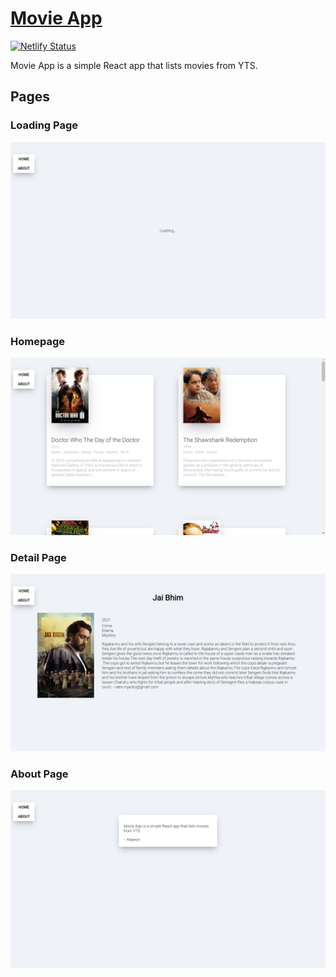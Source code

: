 # [Movie App](https://movie-movie.netlify.app)

[![Netlify Status](https://api.netlify.com/api/v1/badges/1f4ceda8-cc5d-4131-bfcb-d5840022e895/deploy-status)](https://app.netlify.com/sites/movie-movie/deploys)

Movie App is a simple React app that lists movies from YTS.

## Pages

### Loading Page

![Loading Page](/assets/loading-page.png)

### Homepage

![Homepage](/assets/homepage.png)

### Detail Page

![Detail Page](/assets/detail-page.png)

### About Page

![About Page](/assets/about-page.png)

